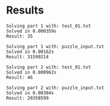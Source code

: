 # Results

    Solving part 1 with: test_01.txt
    Solved in 0.000359s
    Result: 35
    
    Solving part 1 with: puzzle_input.txt
    Solved in 0.00162s
    Result: 31599214
    
    Solving part 2 with: test_01.txt
    Solved in 0.000962s
    Result: 46
    
    Solving part 2 with: puzzle_input.txt
    Solved in 0.00384s
    Result: 20358599
